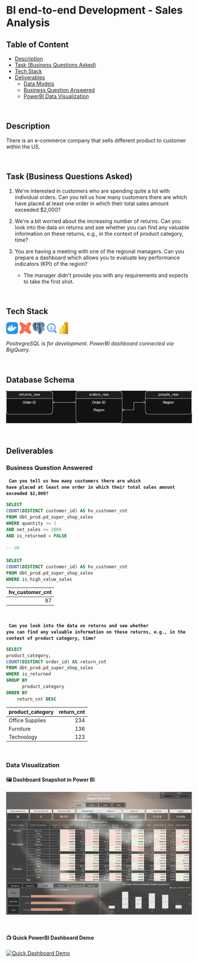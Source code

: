# BI end-to-end Development - Sales Analysis

## Table of Content
+ [Description](#Description)
+ [Task (Business Questions Asked)](#task-business-questions-asked)
+ [Tech Stack](#tech-stack)
+ [Deliverables](#deliverables)
    + [Data Models](./dbt/models/)
    + [Business Question Answered](#business-question-answered)
    + [PowerBI Data Visualization](#data-visualization)

<br>


## Description
There is an e-commerce company that sells different product to customer within the US. 

<br>

## Task (Business Questions Asked)
1. We're interested in customers who are spending quite a lot with individual orders. Can you tell us how many customers there are which have placed at least one order in which their total sales amount exceeded $2,000?

2. We're a bit worried about the increasing number of returns. Can you look into the data on returns and see whether you can find any valuable information on these returns, e.g., in the context of product category, time?

3. You are having a meeting with one of the regional managers. Can you prepare a dashboard which allows you to evaluate key performance indicators (KPI) of the region? 
    + The manager didn't provide you with any requirements and expects to take the first shot. 

<br>

## Tech Stack
![Docker](./media/docker-icon.png)
![dbt](./media/dbt-icon.png)
![PostgresSQl](./media/postgresql-icon.png)
![BigQuery](./media/bigquery-icon.png)
![PowerBI](./media/powerbi-icon.png)

*PostregreSQL is for development. PowerBI dashboard connected via BigQuery.*

<br>

## Database Schema
![schema](./media/schema.png)

<br>

## Deliverables

### Business Question Answered

<code> **Can you tell us how many customers there are which have placed at least one order in which their total sales amount exceeded $2,000?** </code>

```sql
SELECT
COUNT(DISTINCT customer_id) AS hv_customer_cnt
FROM dbt_prod.pd_super_shop_sales
WHERE quantity >= 1
AND net_sales >= 2000
AND is_returned = FALSE

-- OR

SELECT
COUNT(DISTINCT customer_id) AS hv_customer_cnt
FROM dbt_prod.pd_super_shop_sales
WHERE is_high_value_sales
```
| hv_customer_cnt |
| ---------------: |
| 97              |


<br>

<code> **Can you look into the data on returns and see whether you can find any valuable information on these returns, e.g., in the context of product category, time?** </code>

```sql
SELECT
product_category,
COUNT(DISTINCT order_id) AS return_cnt
FROM dbt_prod.pd_super_shop_sales
WHERE is_returned
GROUP BY
      product_category
ORDER BY
	return_cnt DESC
```
| product_category | return_cnt |
| ---------------- | ----------: |
| Office Supplies  | 234        |
| Furniture        | 136        |
| Technology       | 123        |

<br>

### Data Visualization
#### 🖼️ Dashboard Snapshot in Power BI
![Dashboard Snapshot](./media/dashboard.png)

<br>

#### 📺 Quick PowerBI Dashboard Demo
[![Quick Dashboard Demo](https://img.youtube.com/vi/2MCzeJqLZJE/0.jpg)](https://www.youtube.com/watch?v=2MCzeJqLZJE)
